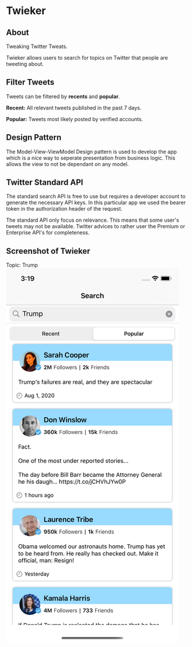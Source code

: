 # Twieker

## About

Tweaking Twitter Tweats.

Twieker allows users to search for topics on Twitter that people are tweeting about.

## Filter Tweets

Tweets can be filtered by **recents** and **popular**.

**Recent:** All relevant tweets published in the past 7 days.

**Popular:** Tweets most likely posted by verified accounts.

## Design Pattern

The Model-View-ViewModel Design pattern is used to develop the app which is a nice way to seperate presentation from business logic. This allows the view to not be dependant on any model.

## Twitter Standard API

The standard search API is free to use but requires a developer account to generate the necessary API keys.
In this particular app we used the bearer token in the authorization header of the request.

The standard API only focus on relevance. This means that some user's tweets may not be available. Twitter advices to rather user the Premium or Enterprise API's for completeness.

## Screenshot of Twieker
Topic: Trump
![](Trump.png)
